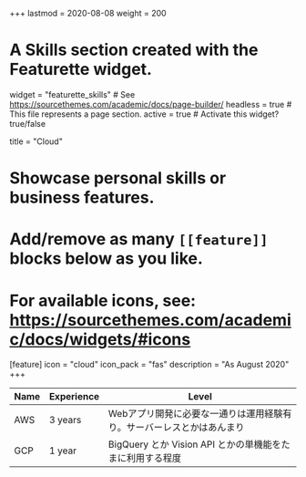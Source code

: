 +++
lastmod = 2020-08-08
weight = 200
# A Skills section created with the Featurette widget.
widget = "featurette_skills"  # See https://sourcethemes.com/academic/docs/page-builder/
headless = true  # This file represents a page section.
active = true  # Activate this widget? true/false

title = "Cloud"

# Showcase personal skills or business features.
# 
# Add/remove as many `[[feature]]` blocks below as you like.
# 
# For available icons, see: https://sourcethemes.com/academic/docs/widgets/#icons

[feature]
  icon = "cloud"
  icon_pack = "fas"
  description = "As August 2020"
+++

| Name | Experience | Level |
| --- | --- | --- |
| AWS | 3 years | Webアプリ開発に必要な一通りは運用経験有り。サーバーレスとかはあんまり |
| GCP | 1 year | BigQuery とか Vision API とかの単機能をたまに利用する程度 |